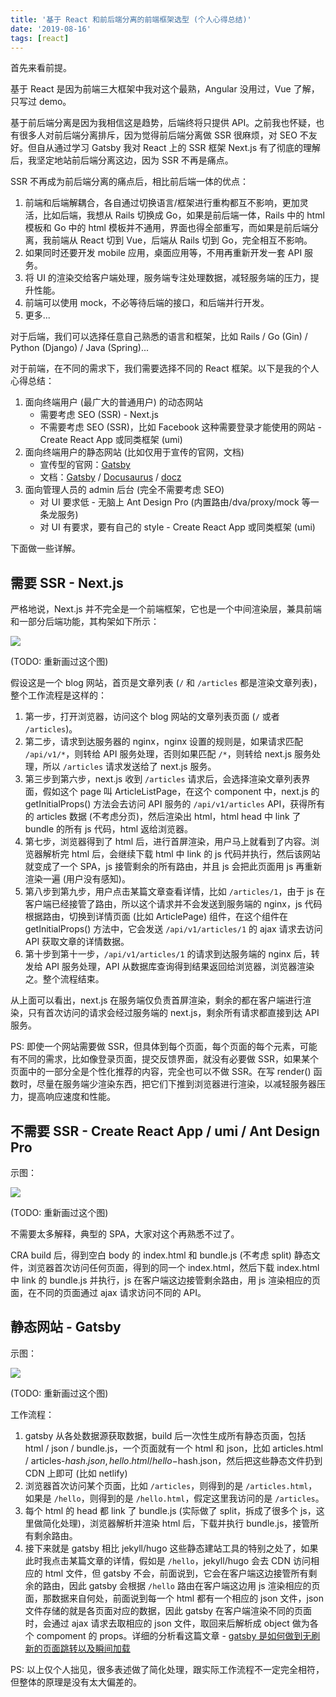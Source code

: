 ```yaml
---
title: '基于 React 和前后端分离的前端框架选型 (个人心得总结)'
date: '2019-08-16'
tags: [react]
---
```


首先来看前提。

基于 React 是因为前端三大框架中我对这个最熟，Angular 没用过，Vue 了解，只写过 demo。

基于前后端分离是因为我相信这是趋势，后端终将只提供 API。之前我也怀疑，也有很多人对前后端分离排斥，因为觉得前后端分离做 SSR 很麻烦，对 SEO 不友好。但自从通过学习 Gatsby 我对 React 上的 SSR 框架 Next.js 有了彻底的理解后，我坚定地站前后端分离这边，因为 SSR 不再是痛点。

SSR 不再成为前后端分离的痛点后，相比前后端一体的优点：

1. 前端和后端解耦合，各自通过切换语言/框架进行重构都互不影响，更加灵活，比如后端，我想从 Rails 切换成 Go，如果是前后端一体，Rails 中的 html 模板和 Go 中的 html 模板并不通用，界面也得全部重写，而如果是前后端分离，我前端从 React 切到 Vue，后端从 Rails 切到 Go，完全相互不影响。
1. 如果同时还要开发 mobile 应用，桌面应用等，不用再重新开发一套 API 服务。
1. 将 UI 的渲染交给客户端处理，服务端专注处理数据，减轻服务端的压力，提升性能。
1. 前端可以使用 mock，不必等待后端的接口，和后端并行开发。
1. 更多...

对于后端，我们可以选择任意自己熟悉的语言和框架，比如 Rails / Go (Gin) / Python (Django) / Java (Spring)...

对于前端，在不同的需求下，我们需要选择不同的 React 框架。以下是我的个人心得总结：

1. 面向终端用户 (最广大的普通用户) 的动态网站
   - 需要考虑 SEO (SSR) - Next.js
   - 不需要考虑 SEO (SSR)，比如 Facebook 这种需要登录才能使用的网站 - Create React App 或同类框架 (umi)
1. 面向终端用户的静态网站 (比如仅用于宣传的官网，文档)
   - 宣传型的官网：[Gatsby](https://www.gatsbyjs.org/)
   - 文档：[Gatsby](https://www.gatsbyjs.org/) / [Docusaurus](https://docusaurus.io/) / [docz](https://www.docz.site/)
1. 面向管理人员的 admin 后台 (完全不需要考虑 SEO)
   - 对 UI 要求低 - 无脑上 Ant Design Pro (内置路由/dva/proxy/mock 等一条龙服务)
   - 对 UI 有要求，要有自己的 style - Create React App 或同类框架 (umi)

下面做一些详解。

## 需要 SSR - Next.js

严格地说，Next.js 并不完全是一个前端框架，它也是一个中间渲染层，兼具前端和一部分后端功能，其构架如下所示：

![](./nextjs-arch.png)

(TODO: 重新画过这个图)

假设这是一个 blog 网站，首页是文章列表 (`/` 和 `/articles` 都是渲染文章列表)，整个工作流程是这样的：

1. 第一步，打开浏览器，访问这个 blog 网站的文章列表页面 (`/` 或者 `/articles`)。
1. 第二步，请求到达服务器的 nginx，nginx 设置的规则是，如果请求匹配 `/api/v1/*`，则转给 API 服务处理，否则如果匹配 `/*`，则转给 next.js 服务处理，所以 `/articles` 请求发送给了 next.js 服务。
1. 第三步到第六步，next.js 收到 `/articles` 请求后，会选择渲染文章列表界面，假如这个 page 叫 ArticleListPage，在这个 component 中，next.js 的 getInitialProps() 方法会去访问 API 服务的 `/api/v1/articles` API，获得所有的 articles 数据 (不考虑分页)，然后渲染出 html，html head 中 link 了 bundle 的所有 js 代码，html 返给浏览器。
1. 第七步，浏览器得到了 html 后，进行首屏渲染，用户马上就看到了内容。浏览器解析完 html 后，会继续下载 html 中 link 的 js 代码并执行，然后该网站就变成了一个 SPA，js 接管剩余的所有路由，并且 js 会把此页面用 js 再重新渲染一遍 (用户没有感知)。
1. 第八步到第九步，用户点击某篇文章查看详情，比如 `/articles/1`，由于 js 在客户端已经接管了路由，所以这个请求并不会发送到服务端的 nginx，js 代码根据路由，切换到详情页面 (比如 ArticlePage) 组件，在这个组件在 getInitialProps() 方法中，它会发送 `/api/v1/articles/1` 的 ajax 请求去访问 API 获取文章的详情数据。
1. 第十步到第十一步，`/api/v1/articles/1` 的请求到达服务端的 nginx 后，转发给 API 服务处理，API 从数据库查询得到结果返回给浏览器，浏览器渲染之。整个流程结束。

从上面可以看出，next.js 在服务端仅负责首屏渲染，剩余的都在客户端进行渲染，只有首次访问的请求会经过服务端的 next.js，剩余所有请求都直接到达 API 服务。

PS: 即使一个网站需要做 SSR，但具体到每个页面，每个页面的每个元素，可能有不同的需求，比如像登录页面，提交反馈界面，就没有必要做 SSR，如果某个页面中的一部分全是个性化推荐的内容，完全也可以不做 SSR。在写 render() 函数时，尽量在服务端少渲染东西，把它们下推到浏览器进行渲染，以减轻服务器压力，提高响应速度和性能。

## 不需要 SSR - Create React App / umi / Ant Design Pro

示图：

![](./cra-arch.png)

(TODO: 重新画过这个图)

不需要太多解释，典型的 SPA，大家对这个再熟悉不过了。

CRA build 后，得到空白 body 的 index.html 和 bundle.js (不考虑 split) 静态文件，浏览器首次访问任何页面，得到的同一个 index.html，然后下载 index.html 中 link 的 bundle.js 并执行，js 在客户端这边接管剩余路由，用 js 渲染相应的页面，在不同的页面通过 ajax 请求访问不同的 API。

## 静态网站 - Gatsby

示图：

![](./gatsby-arch.png)

(TODO: 重新画过这个图)

工作流程：

1. gatsby 从各处数据源获取数据，build 后一次性生成所有静态页面，包括 html / json / bundle.js，一个页面就有一个 html 和 json，比如 articles.html / articles-$hash.json, hello.html / hello-$hash.json，然后把这些静态文件扔到 CDN 上即可 (比如 netlify)
1. 浏览器首次访问某个页面，比如 `/articles`，则得到的是 `/articles.html`，如果是 `/hello`，则得到的是 `/hello.html`，假定这里我访问的是 `/articles`。
1. 每个 html 的 head 都 link 了 bundle.js (实际做了 split，拆成了很多个 js，这里做简化处理)，浏览器解析并渲染 html 后，下载并执行 bundle.js，接管所有剩余路由。
1. 接下来就是 gatsby 相比 jekyll/hugo 这些静态建站工具的特别之处了，如果此时我点击某篇文章的详情，假如是 `/hello`，jekyll/hugo 会去 CDN 访问相应的 html 文件，但 gatsby 不会，前面说到，它会在客户端这边接管所有剩余的路由，因此 gatsby 会根据 `/hello` 路由在客户端这边用 js 渲染相应的页面，那数据来自何处，前面说到每一个 html 都有一个相应的 json 文件，json 文件存储的就是各页面对应的数据，因此 gatsby 在客户端渲染不同的页面时，会通过 ajax 请求去取相应的 json 文件，取回来后解析成 object 做为各个 compoment 的 props。详细的分析看这篇文章 - [gatsby 是如何做到无刷新的页面跳转以及瞬间加载](https://baurine.netlify.com/2019/06/05/why-gatsby-blazing-fast/)

PS: 以上仅个人拙见，很多表述做了简化处理，跟实际工作流程不一定完全相符，但整体的原理是没有太大偏差的。
